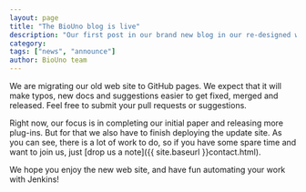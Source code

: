 ```yaml
---
layout: page
title: "The BioUno blog is live"
description: "Our first post in our brand new blog in our re-designed web site"
category: 
tags: ["news", "announce"]
author: BioUno team
---
```


We are migrating our old web site to GitHub pages. We expect that it will make typos, new docs 
and suggestions easier to get fixed, merged and released. Feel free to submit your pull requests 
or suggestions.

Right now, our focus is in completing our initial paper and releasing more plug-ins. But for that 
we also have to finish deploying the update site. As you can see, there is a lot of work to do, 
so if you have some spare time and want to join us, just [drop us a note]({{ site.baseurl }}contact.html).

We hope you enjoy the new web site, and have fun automating your work with Jenkins!
